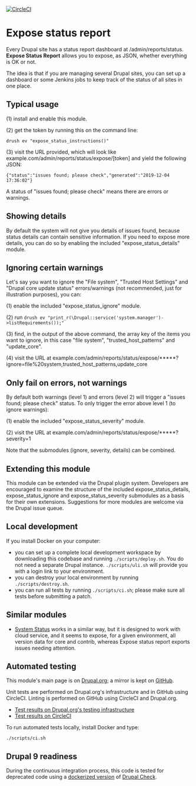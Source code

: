 [![CircleCI](https://circleci.com/gh/dcycle/expose_status.svg?style=svg)](https://circleci.com/gh/dcycle/expose_status)

Expose status report
=====

Every Drupal site has a status report dashboard at /admin/reports/status. **Expose Status Report** allows you to expose, as JSON, whether everything is OK or not.

The idea is that if you are managing several Drupal sites, you can set up a dashboard or some Jenkins jobs to keep track of the status of all sites in one place.

Typical usage
-----

(1) install and enable this module.

(2) get the token by running this on the command line:

    drush ev "expose_status_instructions()"

(3) visit the URL provided, which will look like example.com/admin/reports/status/expose/[token] and yield the following JSON:

    {"status":"issues found; please check","generated":"2019-12-04 17:36:02"}

A status of "issues found; please check" means there are errors or warnings.

Showing details
-----

By default the system will not give you details of issues found, because status details can contain sensitive information. If you need to expose more details, you can do so by enabling the included "expose_status_details" module.

Ignoring certain warnings
-----

Let's say you want to ignore the "File system", "Trusted Host Settings" and "Drupal core update status" errors/warnings (not recommended, just for illustration purposes), you can:

(1) enable the included "expose_status_ignore" module.

(2) run `drush ev "print_r(\Drupal::service('system.manager')->listRequirements());"`

(3) find, in the output of the above command, the array key of the items you want to ignore, in this case "file system", "trusted_host_patterns" and "update_core".

(4) visit the URL at example.com/admin/reports/status/expose/*****?ignore=file%20system,trusted_host_patterns,update_core

Only fail on errors, not warnings
-----

By default both warnings (level 1) and errors (level 2) will trigger a "issues found; please check" status. To only trigger the error above level 1 (to ignore warnings):

(1) enable the included "expose_status_severity" module.

(2) visit the URL at example.com/admin/reports/status/expose/*****?severity=1

Note that the submodules (ignore, severity, details) can be combined.

Extending this module
-----

This module can be extended via the Drupal plugin system. Developers are encouraged to examine the structure of the included expose_status_details, expose_status_ignore and expose_status_severity submodules as a basis for their own extensions. Suggestions for more modules are welcome via the Drupal issue queue.

Local development
-----

If you install Docker on your computer:

* you can set up a complete local development workspace by downloading this codebase and running `./scripts/deploy.sh`. You do not need a separate Drupal instance. `./scripts/uli.sh` will provide you with a login link to your environment.
* you can destroy your local environment by running `./scripts/destroy.sh`.
* you can run all tests by running `./scripts/ci.sh`; please make sure all tests before submitting a patch.

Similar modules
-----

* [System Status](https://www.drupal.org/project/system_status) works in a similar way, but it is designed to work with cloud service, and it seems to expose, for a given environment, all version data for core and contrib, whereas Expose status report exports issues needing attention.

Automated testing
-----

This module's main page is on [Drupal.org](http://drupal.org/project/expose_status); a mirror is kept on [GitHub](http://github.com/dcycle/expose_status).

Unit tests are performed on Drupal.org's infrastructure and in GitHub using CircleCI. Linting is performed on GitHub using CircleCI and Drupal.org.

* [Test results on Drupal.org's testing infrastructure](https://www.drupal.org/node/3098822/qa)
* [Test results on CircleCI](https://circleci.com/gh/dcycle/expose_status)

To run automated tests locally, install Docker and type:

    ./scripts/ci.sh

Drupal 9 readiness
-----

During the continuous integration process, this code is tested for deprecated code using a [dockerized version]() of [Drupal Check](https://github.com/dcycle/docker-drupal-check).
